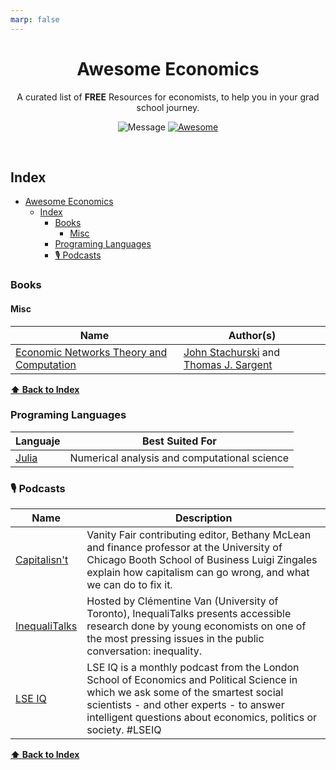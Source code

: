 ```yaml
---
marp: false
---
```


<div align='center'>

# Awesome Economics

A curated list of **FREE** Resources for economists, to help you in your grad school journey.
<br>

![Message](https://img.shields.io/badge/I%20%E2%9D%A4%20-OpenSource-%23ff0055)
[![Awesome](https://cdn.rawgit.com/sindresorhus/awesome/d7305f38d29fed78fa85652e3a63e154dd8e8829/media/badge.svg)](https://github.com/sindresorhus/awesome)
<!-- 
![GitHub](https://img.shields.io/github/license/pawelborkar/awesome-repos?color=%23ff0055) -->

</div> <br>

<!-- > _Pull Requests are being welcomed.Please see the [Contributing Guide](CONTRIBUTING.md) before opening a Pull Request._ -->

## Index
- [Awesome Economics](#awesome-economics)
  - [Index](#index)
    - [Books](#books)
      - [Misc](#misc)
    - [Programing Languages](#programing-languages)
    - [🎙️ Podcasts](#️-podcasts)

### Books
#### Misc
| Name                                                | Author(s)                                                                                              |
| --------------------------------------------------------- | ------------------------------------------- |
|[Economic Networks Theory and Computation](https://networks.quantecon.org/)| [John Stachurski](https://johnstachurski.net/) and [Thomas J. Sargent](http://www.tomsargent.com/)|


**[⬆ Back to Index](#index)**


### Programing Languages

| Languaje                                                | Best Suited For                                                                                              |
| --------------------------------------------------------- | ------------------------------------------- |
|<i class="fa fa-julia" aria-hidden="true"></i> [Julia](https://julialang.org/)| Numerical analysis and computational science|
### 🎙️ Podcasts

| Name                                                | Description                                                                                              |
| --------------------------------------------------------- | ------------------------------------------- |
| [Capitalisn't](https://www.capitalisnt.com/) | Vanity Fair contributing editor, Bethany McLean and finance professor at the University of Chicago Booth School of Business Luigi Zingales explain how capitalism can go wrong, and what we can do to fix it. |
| [InequaliTalks](https://inequalitalks.fireside.fm/) | Hosted by  Clémentine Van (University of Toronto), InequaliTalks presents accessible research done by young economists on one of the most pressing issues in the public conversation: inequality.  |
|[LSE IQ](https://open.spotify.com/show/0gv1QzSH5ciXBTkt6pZpNt)|LSE IQ is a monthly podcast from the London School of Economics and Political Science in which we ask some of the smartest social scientists - and other experts - to answer intelligent questions about economics, politics or society. #LSEIQ|

**[⬆ Back to Index](#index)**
